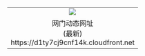 ﻿<table>
  <tr></tr>
  <tr><td colspan=2 align=center><img src="https://d1ty7cj9cnf14k.cloudfront.net/Up/oGate.jpg" /></td></tr>
  <tr><td colspan=2 align=center>网门动态网址<br/>(最新)
<br>https://d1ty7cj9cnf14k.cloudfront.net
<br/>
    </td>
  </tr>
</table>
